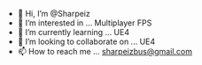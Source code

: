 - 👋 Hi, I’m @Sharpeiz
- 👀 I’m interested in ... Multiplayer FPS
- 🌱 I’m currently learning ... UE4
- 💞️ I’m looking to collaborate on ... UE4
- 📫 How to reach me ... sharpeizbus@gmail.com

<!---
Sharpeiz/Sharpeiz is a ✨ special ✨ repository because its `README.md` (this file) appears on your GitHub profile.
You can click the Preview link to take a look at your changes.
--->
